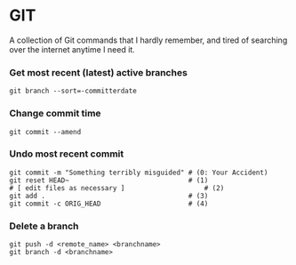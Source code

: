 # GIT
A collection of Git commands that I hardly remember, and tired of searching over the internet anytime I need it.

### Get most recent (latest) active branches

```
git branch --sort=-committerdate
```

### Change commit time

```
git commit --amend
```

### Undo most recent commit
```
git commit -m "Something terribly misguided" # (0: Your Accident)
git reset HEAD~                              # (1)
# [ edit files as necessary ]                    # (2)
git add .                                    # (3)
git commit -c ORIG_HEAD                      # (4)
```

### Delete a branch
```
git push -d <remote_name> <branchname>
git branch -d <branchname>
```
